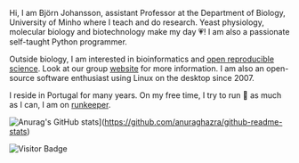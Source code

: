 Hi, I am Björn Johansson, assistant Professor at the Department of Biology, University of Minho where I teach and do research. Yeast physiology, molecular biology and biotechnology make my day :heartpulse:! I am also a passionate self-taught Python programmer.

Outside biology, I am interested in bioinformatics and [open reproducible science](https://datascience.stanford.edu/news/center-open-and-reproducible-science-cores-fall-lecture-series). Look at our group [website](https://metabolicengineeringgroupcbma.github.io) for more information. I am also an open-source software enthusiast using Linux on the desktop since 2007.

I reside in Portugal for many years. On my free time, I try to run :runner: as much as I can, I am on [runkeeper](https://runkeeper.com).


![Anurag's GitHub stats](https://github-readme-stats.vercel.app/api?username=bjornfjohansson)](https://github.com/anuraghazra/github-readme-stats)

![Visitor Badge](https://visitor-badge.laobi.icu/badge?page_id=BjornFJohansson.BjornFJohansson)

<!--
**BjornFJohansson/BjornFJohansson** is a ✨ _special_ ✨ repository because its `README.md` (this file) appears on your GitHub profile.

Here are some ideas to get you started:

- 🔭 I’m currently working on ...
- 🌱 I’m currently learning ...
- 👯 I’m looking to collaborate on ...
- 🤔 I’m looking for help with ...
- 💬 Ask me about ...
- 📫 How to reach me: ...
- 😄 Pronouns: ...
- ⚡ Fun fact: ...
-->
